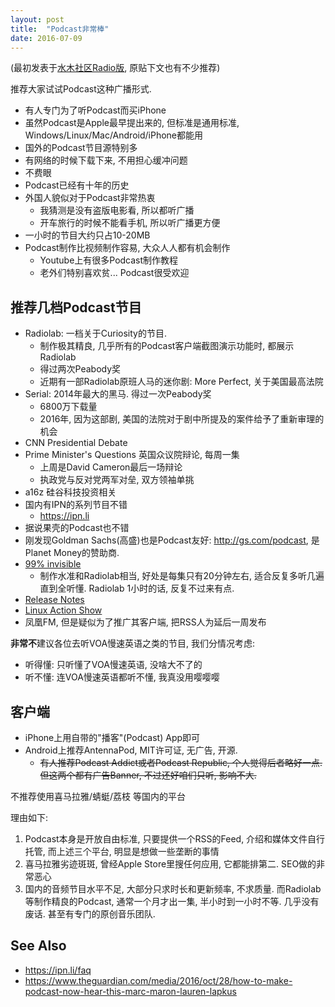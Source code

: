 ```yaml
---
layout: post
title:  "Podcast非常棒"
date: 2016-07-09
---
```


(最初发表于[水木社区Radio版](http://www.newsmth.net/nForum/#!article/Radio/60295?p=1#a0), 原贴下文也有不少推荐)

推荐大家试试Podcast这种广播形式. 
  
  - 有人专门为了听Podcast而买iPhone
  - 虽然Podcast是Apple最早提出来的, 但标准是通用标准, Windows/Linux/Mac/Android/iPhone都能用
  - 国外的Podcast节目源特别多
  - 有网络的时候下载下来, 不用担心缓冲问题
  - 不费眼
  - Podcast已经有十年的历史
  - 外国人貌似对于Podcast非常热衷
    - 我猜测是没有盗版电影看, 所以都听广播
    - 开车旅行的时候不能看手机, 所以听广播更方便
  - 一小时的节目大约只占10-20MB
  - Podcast制作比视频制作容易, 大众人人都有机会制作
    - Youtube上有很多Podcast制作教程
    - 老外们特别喜欢贫... Podcast很受欢迎
  
## 推荐几档Podcast节目
  
  - Radiolab: 一档关于Curiosity的节目. 
    - 制作极其精良, 几乎所有的Podcast客户端截图演示功能时, 都展示Radiolab
    - 得过两次Peabody奖
    - 近期有一部Radiolab原班人马的迷你剧: More Perfect, 关于美国最高法院
  - Serial: 2014年最大的黑马. 得过一次Peabody奖
    - 6800万下载量
    - 2016年, 因为这部剧, 美国的法院对于剧中所提及的案件给予了重新审理的机会
  - CNN Presidential Debate
  - Prime Minister's Questions 英国众议院辩论, 每周一集
    - 上周是David Cameron最后一场辩论
    - 执政党与反对党两军对垒, 双方领袖单挑
  - a16z 硅谷科技投资相关
  - 国内有IPN的系列节目不错
    - <https://ipn.li>
  - 据说果壳的Podcast也不错
  - 刚发现Goldman Sachs(高盛)也是Podcast友好: <http://gs.com/podcast>, 是Planet Money的赞助商. 
  - [99% invisible](http://99percentinvisible.org/) 
    - 制作水准和Radiolab相当, 好处是每集只有20分钟左右, 适合反复多听几遍直到全听懂. Radiolab 1小时的话, 反复不过来有点. 
  - [Release Notes](https://releasenotes.tv/)
  - [Linux Action Show](http://www.jupiterbroadcasting.com/tag/linux-action-show/)
  - 凤凰FM, 但是疑似为了推广其客户端, 把RSS人为延后一周发布
  
**非常不**建议各位去听VOA慢速英语之类的节目, 我们分情况考虑:

 - 听得懂: 只听懂了VOA慢速英语, 没啥大不了的
 - 听不懂: 连VOA慢速英语都听不懂, 我真没用嘤嘤嘤
  
## 客户端
  
 - iPhone上用自带的"播客"(Podcast) App即可
 - Android上推荐AntennaPod, MIT许可证, 无广告, 开源. 
   - <del>有人推荐Podcast Addict或者Podcast Republic, 个人觉得后者略好一点. 但这两个都有广告Banner, 不过还好咱们只听, 影响不大. </del>
  
  
不推荐使用喜马拉雅/蜻蜓/荔枝 等国内的平台

理由如下:
  
1. Podcast本身是开放自由标准, 只要提供一个RSS的Feed, 介绍和媒体文件自行托管, 而上述三个平台, 明显是想做一些垄断的事情
2. 喜马拉雅劣迹斑斑, 曾经Apple Store里搜任何应用, 它都能排第二. SEO做的非常恶心
3. 国内的音频节目水平不足, 大部分只求时长和更新频率, 不求质量. 而Radiolab等制作精良的Podcast, 通常一个月才出一集, 半小时到一小时不等. 几乎没有废话. 甚至有专门的原创音乐团队.  


## See Also

 - <https://ipn.li/faq>
 - <https://www.theguardian.com/media/2016/oct/28/how-to-make-podcast-now-hear-this-marc-maron-lauren-lapkus>
